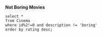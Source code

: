 **Not Boring Movies**

```mysql
select *
from Cinema
where id%2!=0 and description != 'boring'
order by rating desc;
```

